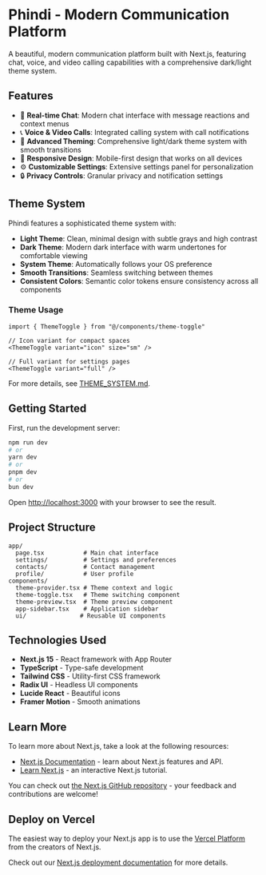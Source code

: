 # Phindi - Modern Communication Platform

A beautiful, modern communication platform built with Next.js, featuring chat, voice, and video calling capabilities with a comprehensive dark/light theme system.

## Features

- 💬 **Real-time Chat**: Modern chat interface with message reactions and context menus
- 📞 **Voice & Video Calls**: Integrated calling system with call notifications
- 🎨 **Advanced Theming**: Comprehensive light/dark theme system with smooth transitions
- 📱 **Responsive Design**: Mobile-first design that works on all devices
- ⚙️ **Customizable Settings**: Extensive settings panel for personalization
- 🔒 **Privacy Controls**: Granular privacy and notification settings

## Theme System

Phindi features a sophisticated theme system with:

- **Light Theme**: Clean, minimal design with subtle grays and high contrast
- **Dark Theme**: Modern dark interface with warm undertones for comfortable viewing
- **System Theme**: Automatically follows your OS preference
- **Smooth Transitions**: Seamless switching between themes
- **Consistent Colors**: Semantic color tokens ensure consistency across all components

### Theme Usage

```tsx
import { ThemeToggle } from "@/components/theme-toggle"

// Icon variant for compact spaces
<ThemeToggle variant="icon" size="sm" />

// Full variant for settings pages
<ThemeToggle variant="full" />
```

For more details, see [THEME_SYSTEM.md](./THEME_SYSTEM.md).

## Getting Started

First, run the development server:

```bash
npm run dev
# or
yarn dev
# or
pnpm dev
# or
bun dev
```

Open [http://localhost:3000](http://localhost:3000) with your browser to see the result.

## Project Structure

```
app/
  page.tsx           # Main chat interface
  settings/          # Settings and preferences
  contacts/          # Contact management
  profile/           # User profile
components/
  theme-provider.tsx # Theme context and logic
  theme-toggle.tsx   # Theme switching component
  theme-preview.tsx  # Theme preview component
  app-sidebar.tsx    # Application sidebar
  ui/               # Reusable UI components
```

## Technologies Used

- **Next.js 15** - React framework with App Router
- **TypeScript** - Type-safe development
- **Tailwind CSS** - Utility-first CSS framework
- **Radix UI** - Headless UI components
- **Lucide React** - Beautiful icons
- **Framer Motion** - Smooth animations

## Learn More

To learn more about Next.js, take a look at the following resources:

- [Next.js Documentation](https://nextjs.org/docs) - learn about Next.js features and API.
- [Learn Next.js](https://nextjs.org/learn) - an interactive Next.js tutorial.

You can check out [the Next.js GitHub repository](https://github.com/vercel/next.js) - your feedback and contributions are welcome!

## Deploy on Vercel

The easiest way to deploy your Next.js app is to use the [Vercel Platform](https://vercel.com/new?utm_medium=default-template&filter=next.js&utm_source=create-next-app&utm_campaign=create-next-app-readme) from the creators of Next.js.

Check out our [Next.js deployment documentation](https://nextjs.org/docs/app/building-your-application/deploying) for more details.
